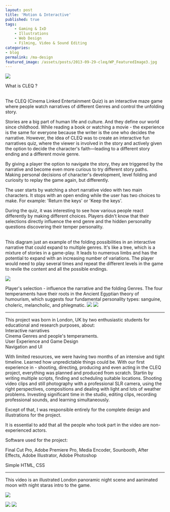 ```yaml
---
layout: post
title: 'Motion & Interactive'
published: true
tags: 
    - Gaming & IxD
    - Illustrations
    - Web Design
    - Filming, Video & Sound Editing
categories: 
- blog
permalink: /ma-design
featured_image: /assets/posts/2013-09-29-cleq/WP_FeaturedImage3.jpg
---
```

[![](assets/posts/2013-09-29-cleq/WP_FeaturedImage3.jpg)](#)

What is CLEQ ?

<br>The CLEQ (Cinema Linked Entertainment Quiz) is an interactive maze game where people watch narratives of different Genres and control the unfolding story. 

Stories are a big part of human life and culture.  And they define our world since childhood. While reading a book or watching a movie - the experience is the same for everyone because the writer is the one who decides the narrative. 
However, the idea of CLEQ was to create an interactive fun narratives quiz, where the viewer is involved in the story and actively given the option to decide the character's faith—leading to a different story ending and a different movie genre.  

By giving a player the option to navigate the story, they are triggered by the narrative and become even more curious to try different story paths. Making personal decisions of character's development, level folding and curiosity to replay the game again, but differently.

The user starts by watching a short narrative video with two main characters. It stops with an open ending while the user has two choices to make. For example: 'Return the keys' or 'Keep the keys'.

During the quiz, it was interesting to see how various people react differently by making different choices. Players didn't know that their selections directly influence the end genre and the hidden personality questions discovering their temper personality. 

<br> This diagram just an example of the folding possibilities in an interactive narrative that could expand to multiple genres. It's like a tree, which is a mixture of stories in a game-play. It leads to numerous limbs and has the potential to expand with an increasing number of variations. 
The player would need to play several times and repeat the different levels in the game to revile the content and all the possible endings.

[![](assets/posts/2013-09-29-cleq/Cleq--Dashbord.png)](#)

Player's selection - influence the narrative and the folding Genres. 
The four temperaments have their roots in the  Ancient Egyptian theory of humourism, which suggests four fundamental personality types: sanguine, choleric, melancholic, and phlegmatic. 
[![](assets/posts/2013-09-29-cleq/CleqPresent-4personalities.jpg)](#)
[![](assets/posts/2013-09-29-cleq/CleqPresent-4script.jpg)](#)


*****

This project was born in London, UK by two enthusiastic students for educational and research purposes, about:
<br>Interactive narratives
<br>Cinema Genres and people's temperaments.
<br>User Experience and Game Design 
<br>Navigation and UI  

With limited resources, we were having two months of an intensive and tight timeline. Learned how unpredictable things could be.  With our first experience in -  shooting, directing, producing and even acting in the CLEQ project, everything was planned and produced from scratch. Startin by writing multiple scripts, finding and scheduling suitable locations. 
Shooting video clips and still photography with a professional SLR camera, using the right perspectives, compositions and dealing with light and lots of weather problems. Investing significant time in the studio, editing clips, recording professional sounds, and learning simultaneously. 

Except of that, I was responsible entirely for the complete design and illustrations for the project.  

It is essential to add that all the people who took part in the video are non-experienced actors. 

Software used for the project:
  
Final Cut Pro, Adobe Premiere Pro, Media Encoder, Sounbooth, After Effects, Adobe Illustrator, Adobe Photoshop
  
Simple HTML, CSS


*****

This video is an illustrated London panoramic night scene and aanimated moon with night staras intro to the game. 

[![](assets/posts/2013-09-29-cleq/cleq_IntroPage_.jpg)](#)
<br>

[![](assets/posts/2013-09-29-cleq/cleq_web_intro.png)](#)
[![](assets/posts/2013-09-29-cleq/cleq_webhome.png)](#)

